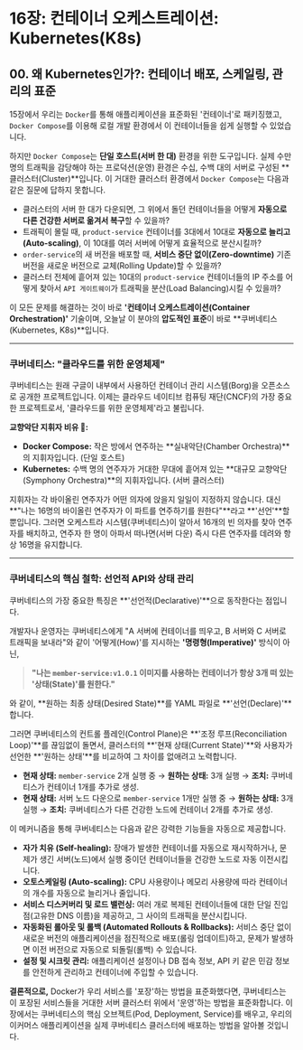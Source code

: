 # 16장: 컨테이너 오케스트레이션: Kubernetes(K8s)

## 00. 왜 Kubernetes인가?: 컨테이너 배포, 스케일링, 관리의 표준

15장에서 우리는 `Docker`를 통해 애플리케이션을 표준화된 '컨테이너'로 패키징했고, `Docker Compose`를 이용해 로컬 개발 환경에서 이 컨테이너들을 쉽게 실행할 수 있었습니다.

하지만 `Docker Compose`는 **단일 호스트(서버 한 대)** 환경을 위한 도구입니다. 실제 수만 명의 트래픽을 감당해야 하는 프로덕션(운영) 환경은 수십, 수백 대의 서버로 구성된 **클러스터(Cluster)**입니다. 이 거대한 클러스터 환경에서 `Docker Compose`는 다음과 같은 질문에 답하지 못합니다.

* 클러스터의 서버 한 대가 다운되면, 그 위에서 돌던 컨테이너들을 어떻게 **자동으로 다른 건강한 서버로 옮겨서 복구**할 수 있을까?
* 트래픽이 몰릴 때, `product-service` 컨테이너를 3대에서 10대로 **자동으로 늘리고(Auto-scaling)**, 이 10대를 여러 서버에 어떻게 효율적으로 분산시킬까?
* `order-service`의 새 버전을 배포할 때, **서비스 중단 없이(Zero-downtime)** 기존 버전을 새로운 버전으로 교체(Rolling Update)할 수 있을까?
* 클러스터 전체에 흩어져 있는 10대의 `product-service` 컨테이너들의 IP 주소를 어떻게 찾아서 `API 게이트웨이`가 트래픽을 분산(Load Balancing)시킬 수 있을까?

이 모든 문제를 해결하는 것이 바로 **'컨테이너 오케스트레이션(Container Orchestration)'** 기술이며, 오늘날 이 분야의 **압도적인 표준**이 바로 **쿠버네티스(Kubernetes, K8s)**입니다.

---

### 쿠버네티스: "클라우드를 위한 운영체제"

쿠버네티스는 원래 구글이 내부에서 사용하던 컨테이너 관리 시스템(Borg)을 오픈소스로 공개한 프로젝트입니다. 이제는 클라우드 네이티브 컴퓨팅 재단(CNCF)의 가장 중요한 프로젝트로서, '클라우드를 위한 운영체제'라고 불립니다.

**교향악단 지휘자 비유 🎼:**
* **Docker Compose:** 작은 방에서 연주하는 **실내악단(Chamber Orchestra)**의 지휘자입니다. (단일 호스트)
* **Kubernetes:** 수백 명의 연주자가 거대한 무대에 흩어져 있는 **대규모 교향악단(Symphony Orchestra)**의 지휘자입니다. (서버 클러스터)

지휘자는 각 바이올린 연주자가 어떤 의자에 앉을지 일일이 지정하지 않습니다. 대신 **"나는 16명의 바이올린 연주자가 이 파트를 연주하기를 원한다"**라고 **'선언'**할 뿐입니다. 그러면 오케스트라 시스템(쿠버네티스)이 알아서 16개의 빈 의자를 찾아 연주자를 배치하고, 연주자 한 명이 아파서 떠나면(서버 다운) 즉시 다른 연주자를 데려와 항상 16명을 유지합니다.

---

### 쿠버네티스의 핵심 철학: 선언적 API와 상태 관리

쿠버네티스의 가장 중요한 특징은 **'선언적(Declarative)'**으로 동작한다는 점입니다.

개발자나 운영자는 쿠버네티스에게 "A 서버에 컨테이너를 띄우고, B 서버와 C 서버로 트래픽을 보내라"와 같이 '어떻게(How)'를 지시하는 **'명령형(Imperative)'** 방식이 아닌,

> **"나는 `member-service:v1.0.1` 이미지를 사용하는 컨테이너가 항상 3개 떠 있는 '상태(State)'를 원한다."**

와 같이, **원하는 최종 상태(Desired State)**를 YAML 파일로 **'선언(Declare)'**합니다.

그러면 쿠버네티스의 컨트롤 플레인(Control Plane)은 **'조정 루프(Reconciliation Loop)'**를 끊임없이 돌면서, 클러스터의 **'현재 상태(Current State)'**와 사용자가 선언한 **'원하는 상태'**를 비교하여 그 차이를 없애려고 노력합니다.

* **현재 상태:** `member-service` 2개 실행 중 → **원하는 상태:** 3개 실행 → **조치:** 쿠버네티스가 컨테이너 1개를 추가로 생성.
* **현재 상태:** 서버 노드 다운으로 `member-service` 1개만 실행 중 → **원하는 상태:** 3개 실행 → **조치:** 쿠버네티스가 다른 건강한 노드에 컨테이너 2개를 추가로 생성.

이 메커니즘을 통해 쿠버네티스는 다음과 같은 강력한 기능들을 자동으로 제공합니다.

* **자가 치유 (Self-healing):** 장애가 발생한 컨테이너를 자동으로 재시작하거나, 문제가 생긴 서버(노드)에서 실행 중이던 컨테이너들을 건강한 노드로 자동 이전시킵니다.
* **오토스케일링 (Auto-scaling):** CPU 사용량이나 메모리 사용량에 따라 컨테이너의 개수를 자동으로 늘리거나 줄입니다.
* **서비스 디스커버리 및 로드 밸런싱:** 여러 개로 복제된 컨테이너들에 대한 단일 진입점(고유한 DNS 이름)을 제공하고, 그 사이의 트래픽을 분산시킵니다.
* **자동화된 롤아웃 및 롤백 (Automated Rollouts & Rollbacks):** 서비스 중단 없이 새로운 버전의 애플리케이션을 점진적으로 배포(롤링 업데이트)하고, 문제가 발생하면 이전 버전으로 자동으로 되돌릴(롤백) 수 있습니다.
* **설정 및 시크릿 관리:** 애플리케이션 설정이나 DB 접속 정보, API 키 같은 민감 정보를 안전하게 관리하고 컨테이너에 주입할 수 있습니다.

**결론적으로,** Docker가 우리 서비스를 '포장'하는 방법을 표준화했다면, 쿠버네티스는 이 포장된 서비스들을 거대한 서버 클러스터 위에서 '운영'하는 방법을 표준화합니다. 이 장에서는 쿠버네티스의 핵심 오브젝트(Pod, Deployment, Service)를 배우고, 우리의 이커머스 애플리케이션을 실제 쿠버네티스 클러스터에 배포하는 방법을 알아볼 것입니다.
